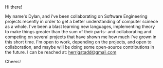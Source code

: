 Hi there!

My name's Dylan, and i've been collaborating on Software Engineering projects recently in order to get a better understanding of 
computer scinece as a whole. I've been a blast learning new languages, implementing theory to make things greater than the sum
of their parts- and collaborating and competing on several projects that have shown me how much i've grown in this short time.
I'm open to work, depending on the projects, and open to collaboration, and maybe will
be doing some open-source contributions in the future. 
I can be reached at: herrigstadd@gmail.com

Cheers!


<!---
dstad418/dstad418 is a ✨ special ✨ repository because its `README.md` (this file) appears on your GitHub profile.
You can click the Preview link to take a look at your changes.
--->
